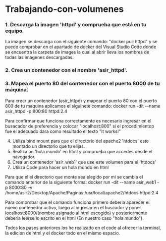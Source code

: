 # Trabajando-con-volumenes
### 1. Descarga la imagen 'httpd' y comprueba que está en tu equipo.

La imagen se descarga con el siguiente comando: "docker pull httpd" y se puede comprobar en el apartado de docker  del Visual Studio Code donde se encuentra la carpeta de images la cual al abrir lleva los nombres de todas las imagenes descargadas.

### 2. Crea un contenedor con el nombre 'asir_httpd'.
### 3. Mapea el puerto 80 del contenedor con el puerto 8000 de tu máquina.
    
 Para crear un contenedor (asir_httpd) y mapear el puerto 80 con el puerto 800 de tu maquina aplicamos el siguinete comando: docker run -dit --name asir_httpd -p 800:80 httpd:2.4

 Para confirmar que funciona correctamente es necesario ingresar en el busacador de preferencia y colocar "localhost:800" si el procedimientop fue el adecuado dara como resultado el texto "It works!"

4. Utiliza bind mount para que el directorio del apache2 'htdocs' este montado un directorio que tu elijas.
5. Realiza un 'hola mundo' en html y comprueba que accedes desde el navegador.
6. Crea un contenedor 'asir_web1' que use este volumen para el 'htdocs'
7. Utiliza Code para hacer un hola mundo en html

 Para que el el directorio que monte sea elegido  por mi se cambia el comando anterior de la siguiente forma: docker run -dit --name asir_web1 -p 8000:80 -v /home/asir2/Desktop/Apache/Paginas:/usr/local/apache2/htdocs httpd:2.4

 Para comprobar que el comando funciona primero deberia aparecer el nuevo contenedor activo, luego al ingresar en el buscador y poner localhost:8000/(nombre asignado al html escogido) y posteriormente deberia leerse lo escrito en el html (En nuestro caso "hola mundo").

Todos los pasos anteriores los he realizado en el code al ofrecer la terminal, la edicion de html y el docker todo en el mismo espacio.

